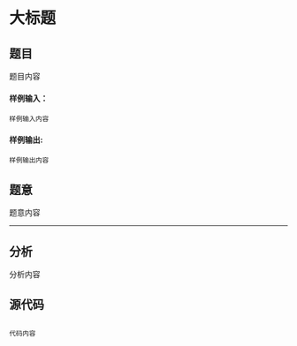 # 大标题

## 题目
题目内容



#### 样例输入：
```
样例输入内容
```
#### 样例输出:
```
样例输出内容
```

## 题意

题意内容

------

## 分析

分析内容

## 源代码

```cpp

代码内容

```

